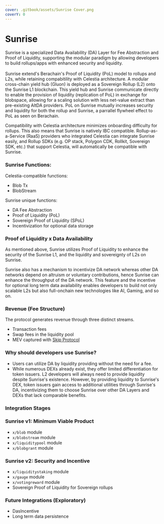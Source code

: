 ```yaml
---
cover: .gitbook/assets/Sunrise Cover.png
coverY: 0
---
```


# Sunrise

Sunrise is a specialized Data Availability (DA) Layer for Fee Abstraction and Proof of Liquidity, supporting the modular paradigm by allowing developers to build rollups/apps with enhanced security and liquidity.\
\
Sunrise extend's Berachain's Proof of Liquidity (PoL) model to rollups and L2s, while retaining compabitility with Celestia architecture. A modular cross-chain yield hub (Gluon) is deployed as a Sovereign Rollup (L2) onto the Sunrise L1 blockchain. This yield hub and Sunrise communicate directly to enable the provision of liquidity (replication of PoL) in exchange for blobspace, allowing for a scaling solution with less net-value extract than pre-existing AltDA providers. PoL on Sunrise mutually increases security and liquidity for both the rollup and Sunrise, a parrallel flywheel effect to PoL as seen on Berachain.

Compatibility with Celestia architecture minimizes onboarding difficulty for rollups. This also means that Sunrise is natively IBC compatible. Rollup-as-a-Service (RaaS) providers who integrated Celestia can integrate Sunrise easily, and Rollup SDKs (e.g. OP stack, Polygon CDK, Rollkit, Sovereign SDK, etc.) that support Celestia, will automatically be compatible with Sunrise.

### Sunrise Functions:

Celestia-compatible functions:

* Blob Tx
* BlobStream

Sunrise unique functions:

* DA Fee Abstraction
* Proof of Liquidity (PoL)
* Sovereign Proof of Liquidity (SPoL)
* Incentivization for optional data storage

### Proof of Liquidity x Data Availability

As mentioned above, Sunrise utilizes Proof of Liquidity to enhance the security of the Sunrise L1, and the liquidity and sovereignty of L2s on Sunrise.

Sunrise also has a mechanism to incentivize DA network whereas other DA networks depend on altruism or voluntary contributions, hence Sunrise can enhance the throughput of the DA network. This feature and the incentive for optional long term data availability enables developers to build not only scalable L2s but also full-onchain new technologies like AI, Gaming, and so on.

### Revenue (Fee Structure)

The protocol generates revenue through three distinct streams.

* Transaction fees
* Swap fees in the liquidity pool
* MEV captured with [Skip Protocol](https://docs.skip.money/blocksdk/overview/)

### Why should developers use Sunrise?

* Users can utilize DA by liquidity providing without the need for a fee.
* While numerous DEXs already exist, they offer limited differentiation for token issuers. L2 developers will always need to provide liquidity despite Sunrise's existence. However, by providing liquidity to Sunrise's DEX, token issuers gain access to additional utilities through Sunrise's DA, incentivizing them to choose Sunrise over other DA Layers and DEXs that lack comparable benefits.

### Integration Stages

### Sunrise v1: Minimum Viable Product

* `x/blob` module
* `x/blobstream` module
* `x/liquiditypool` module
* `x/blobgrant` module

### Sunrise v2: Security and Incentive

* `x/liquiditystaking` module
* `x/gauge` module
* `x/votingreward` module
* Sovereign Proof of Liquidity for Sovereign rollups

### Future Integrations (Exploratory)

* DasIncentive
* Long term data persistence
